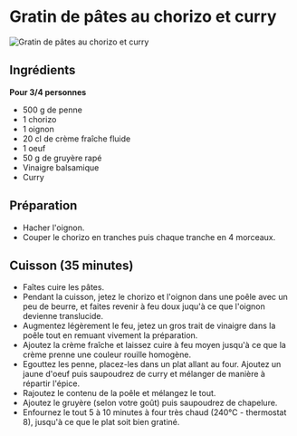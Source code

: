 # Gratin de pâtes au chorizo et curry

![Gratin de pâtes au chorizo et curry](https://assets.afcdn.com/recipe/20130328/4186_w648h414c1cx1000cy1258.jpg)

## Ingrédients

**Pour 3/4 personnes**

- 500 g de penne
- 1 chorizo
- 1 oignon
- 20 cl de crème fraîche fluide
- 1 oeuf
- 50 g de gruyère rapé
- Vinaigre balsamique
- Curry

## Préparation 

- Hacher l'oignon.
- Couper le chorizo en tranches puis chaque tranche en 4 morceaux.

## Cuisson (35 minutes)

- Faîtes cuire les pâtes.
- Pendant la cuisson, jetez le chorizo et l'oignon dans une poêle avec un peu de beurre, et faites revenir à feu doux juqu'à ce que l'oignon devienne translucide.
- Augmentez légèrement le feu, jetez un gros trait de vinaigre dans la poêle tout en remuant vivement la préparation.
- Ajoutez la crème fraîche et laissez cuire à feu moyen jusqu'à ce que la crème prenne une couleur rouille homogène.
- Egouttez les penne, placez-les dans un plat allant au four. Ajoutez un jaune d'oeuf puis saupoudrez de curry et mélanger de manière à répartir l'épice.
- Rajoutez le contenu de la poêle et mélangez le tout.
- Ajoutez le gruyère (selon votre goût) puis saupoudrez de chapelure.
- Enfournez le tout 5 à 10 minutes à four très chaud (240°C - thermostat 8), jusqu'à ce que le plat soit bien gratiné.
